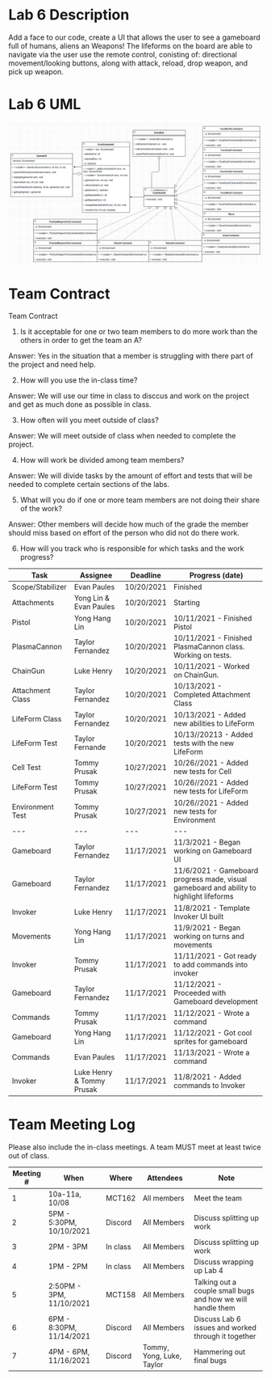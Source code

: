 # Lab 6 Description

Add a face to our code, create a UI that allows the user to see a gameboard full of humans, aliens an Weapons! The lifeforms on the board are able to navigate via the user use the remote control, conisting of: directional movement/looking buttons, along with attack, reload, drop weapon, and pick up weapon.

# Lab 6 UML 
![Lab 6 UML](lab_6_UML)
# Team Contract

Team Contract

1) Is it acceptable for one or two team members to do more work than the others in order to get the team an A?

Answer: Yes in the situation that a member is struggling with there part of the project and need help.

2) How will you use the in-class time?

Answer: We will use our time in class to disccus and work on the project and get as much done as possible in class.

3) How often will you meet outside of class?

Answer: We will meet outside of class when needed to complete the project.

4) How will work be divided among team members?

Answer: We will divide tasks by the amount of effort and tests that will be needed to complete certain sections of the labs.

5) What will you do if one or more team members are not doing their share of the work?

Answer: Other members will decide how much of the grade the member should miss based on effort of the person who did not do there work.

6) How will you track who is responsible for which tasks and the work progress?

| Task | Assignee | Deadline | Progress (date) |
|---|---|---|---|
| Scope/Stabilizer| Evan Paules | 10/20/2021 | Finished |
| Attachments | Yong Lin & Evan Paules | 10/20/2021 | Starting |
| Pistol | Yong Hang Lin | 10/20/2021 | 10/11/2021 - Finished Pistol |
| PlasmaCannon | Taylor Fernandez | 10/20/2021 | 10/11/2021 - Finished PlasmaCannon class. Working on tests.|
| ChainGun | Luke Henry | 10/20/2021 | 10/11/2021 - Worked on ChainGun.|
|Attachment Class | Taylor Fernandez | 10/20/2021 | 10/13/2021  - Completed Attachment Class|
|LifeForm Class | Taylor Fernandez | 10/20/2021 | 10/13/2021 - Added new abilities to LifeForm|
|LifeForm Test | Taylor Fernande | 10/20/2021 | 10/13//20213 - Added tests with the new LifeForm |
|Cell Test | Tommy Prusak | 10/27/2021 | 10/26//2021 - Added new tests for Cell |
|LifeForm Test | Tommy Prusak | 10/27/2021 | 10/26//2021 - Added new tests for LifeForm |
|Environment Test | Tommy Prusak | 10/27/2021 | 10/26//2021 - Added new tests for Environment |
|---|---|---|---|
| Gameboard | Taylor Fernandez | 11/17/2021 | 11/3/2021 - Began working on Gameboard UI |
| Gameboard | Taylor Fernandez | 11/17/2021 | 11/6/2021 - Gameboard progress made, visual gameboard and ability to highlight lifeforms |
| Invoker | Luke Henry | 11/17/2021 | 11/8/2021 - Template Invoker UI built |
| Movements | Yong Hang Lin | 11/17/2021 | 11/9/2021 - Began working on turns and movements |
| Invoker | Tommy Prusak | 11/17/2021 | 11/11/2021 - Got ready to add commands into invoker |
| Gameboard | Taylor Fernandez | 11/17/2021 | 11/12/2021 - Proceeded with Gameboard development |
| Commands | Tommy Prusak | 11/17/2021 | 11/12/2021 - Wrote a command |
| Gameboard | Yong Hang Lin | 11/17/2021 | 11/12/2021 - Got cool sprites for gameboard |
| Commands | Evan Paules | 11/17/2021 | 11/13/2021 - Wrote a command |
| Invoker | Luke Henry & Tommy Prusak | 11/17/2021 | 11/8/2021 - Added commands to Invoker |

# Team Meeting Log

Please also include the in-class meetings. A team MUST meet at least twice out
of class.

| Meeting # | When | Where | Attendees | Note |
|---|---|---|---|---|
| 1 | 10a-11a, 10/08 | MCT162 | All members | Meet the team |
| 2 | 5PM - 5:30PM, 10/10/2021 | Discord | All Members | Discuss splitting up work|
| 3 | 2PM - 3PM | In class | All Members | Discuss splitting up work|
| 4 | 1PM - 2PM | In class | All Members | Discuss wrapping up Lab 4 | 
| 5 | 2:50PM - 3PM, 11/10/2021 | MCT158 | All Members | Talking out a couple small bugs and how we will handle them | 
| 6 | 6PM - 8:30PM, 11/14/2021 | Discord | All Members | Discuss Lab 6 issues and worked through it together |
| 7 | 4PM - 6PM, 11/16/2021 | Discord | Tommy, Yong, Luke, Taylor | Hammering out final bugs |


